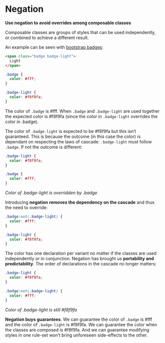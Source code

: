 # Negation
**Use negation to avoid overrides among composable classes**

Composable classes are groups of styles that can be used independently, or combined to achieve a different result.

An example can be seen with [bootstrap badges](https://getbootstrap.com/docs/4.0/components/badge/):

```html
<span class="badge badge-light">
  Light
</span>
```

```css
.badge {
  color: #fff;
}

.badge-light {
  color: #f8f9fa;
}
```

The color of `.badge` is #fff. When `.badge` and `.badge-light` are used together the expected color is #f8f9fa (since the color in `.badge-light` overrides the color in .badge).

The color of `.badge-light` is expected to be #f8f9fa but this isn’t guaranteed. This is because the outcome (in this case the color) is dependant on respecting the laws of cascade: `.badge-light` must follow `.badge`. If not the outcome is different:

```css
.badge-light {
  color: #f8f9fa;
}

.badge {
  color: #fff;
}
```

*Color of .badge-light is overridden by .badge*

Introducing **negation removes the dependency on the cascade** and thus the need to override:

```css
.badge:not(.badge-light) {
  color: #fff;
}

.badge-light {
  color: #f8f9fa;
}
```

The color has one declaration per variant no matter if the classes are used independently or in conjunction. Negation has brought us **portability and predictability**. The order of declarations in the cascade no longer matters:

```css
.badge-light {
  color: #f8f9fa;
}

.badge:not(.badge-light) {
  color: #fff;
}
```

*Color of .badge-light is still #f8f9fa*

**Negation buys guarantees**. We can guarantee the color of `.badge` is #fff and the color of `.badge-light` is #f8f9fa. We can guarantee the color when the classes are composed is #f8f9fa. And we can guarantee modifying styles in one rule-set won’t bring unforeseen side-effects to the other.
